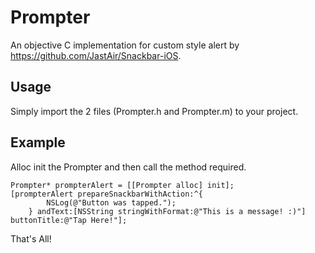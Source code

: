 Prompter
===================

An objective C implementation for custom style alert by  https://github.com/JastAir/Snackbar-iOS. 


Usage
-------------

Simply import the 2 files (Prompter.h and Prompter.m) to your project.


Example
-------------

Alloc init the Prompter and then call the method required.

``` objc
Prompter* prompterAlert = [[Prompter alloc] init];
[prompterAlert prepareSnackbarWithAction:^{
        NSLog(@"Button was tapped.");
    } andText:[NSString stringWithFormat:@"This is a message! :)"] buttonTitle:@"Tap Here!"];
```
That's All!

